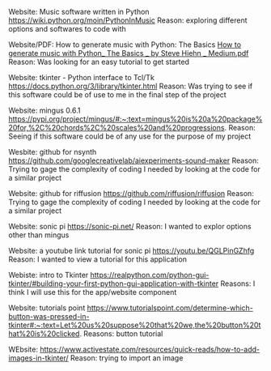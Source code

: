 Website: Music software written in Python
https://wiki.python.org/moin/PythonInMusic
Reason: exploring different options and softwares to code with

Website/PDF: How to generate music with Python: The Basics
[How to generate music with Python_ The Basics _ by Steve Hiehn _ Medium.pdf](https://github.com/ariannayue/Semester-Project/files/11128137/How.to.generate.music.with.Python_.The.Basics._.by.Steve.Hiehn._.Medium.pdf)
Reason: Was looking for an easy tutorial to get started

Website: tkinter - Python interface to Tcl/Tk
https://docs.python.org/3/library/tkinter.html
Reason: Was trying to see if this software could be of use to me in the final step of the project

Website: mingus 0.6.1
https://pypi.org/project/mingus/#:~:text=mingus%20is%20a%20package%20for,%2C%20chords%2C%20scales%20and%20progressions.
Reason: Seeing if this software could be of any use for the purpose of my project

Wesbite: github for nsynth
https://github.com/googlecreativelab/aiexperiments-sound-maker
Reason: Trying to gage the complexity of coding I needed by looking at the code for a similar project

Website: github for riffusion
https://github.com/riffusion/riffusion
Reason: Trying to gage the complexity of coding I needed by looking at the code for a similar project

Website: sonic pi
https://sonic-pi.net/
Reason: I wanted to explor options other than mingus

Website: a youtube link tutorial for sonic pi
https://youtu.be/QGLPinGZhfg
Reason: I wanted to view a tutorial for this application
 
Webiste: intro to Tkinter
https://realpython.com/python-gui-tkinter/#building-your-first-python-gui-application-with-tkinter
Reasons: I think I will use this for the app/website component

Website: tutorials point
https://www.tutorialspoint.com/determine-which-button-was-pressed-in-tkinter#:~:text=Let%20us%20suppose%20that%20we,the%20button%20that%20is%20clicked.
Reasons: button tutorial

WEbsite: https://www.activestate.com/resources/quick-reads/how-to-add-images-in-tkinter/
Reason: trying to import an image

